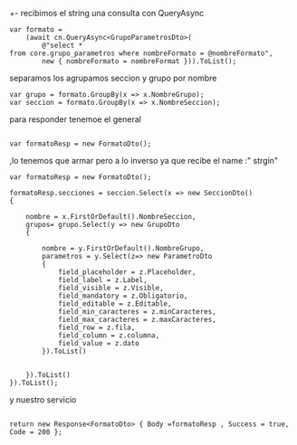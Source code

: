 +-
recibimos el string
una consulta con QueryAsync
```
var formato =  
    (await cn.QueryAsync<GrupoParametrosDto>(  
        @"select *  
from core.grupo_parametros where nombreFormato = @nombreFormato",  
        new { nombreFormato = nombreFormat })).ToList();
```

separamos los agrupamos seccion y grupo por nombre 

```
var grupo = formato.GroupBy(x => x.NombreGrupo);  
var seccion = formato.GroupBy(x => x.NombreSeccion);
```

para responder tenemoe el general

```
  
var formatoResp = new FormatoDto();
```

,lo tenemos que armar pero a lo inverso
ya que recibe el name :" strgin"

```
var formatoResp = new FormatoDto();  
  
formatoResp.secciones = seccion.Select(x => new SeccionDto()  
{  
      
    nombre = x.FirstOrDefault().NombreSeccion,  
    grupos= grupo.Select(y => new GrupoDto  
    {  
          
        nombre = y.FirstOrDefault().NombreGrupo,  
        parametros = y.Select(z=> new ParametroDto  
        {  
            field_placeholder = z.Placeholder,  
            field_label = z.Label,  
            field_visible = z.Visible,  
            field_mandatory = z.Obligatorio,  
            field_editable = z.Editable,  
            field_min_caracteres = z.minCaracteres,  
            field_max_caracteres = z.maxCaracteres,  
            field_row = z.fila,  
            field_column = z.columna,  
            field_value = z.dato  
        }).ToList()  
          
          
    }).ToList()  
}).ToList();
```
 y nuestro servicio
 ```
   
return new Response<FormatoDto> { Body =formatoResp , Success = true, Code = 200 };
```
